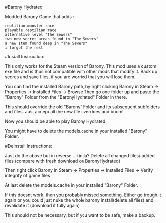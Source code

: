 #Barony Hydrated


Modded Barony Game that adds :

    reptilian monster race
    playable reptilian race
    alternative level "The Sewers"
    two new secret areas found in "The Sewers"
    a new Item found deep in "The Sewers"
    i forgot the rest


#Install Instruction: 

This only works for the Steam version of Barony.
This mod uses a custom exe file and is thus not compatible with other mods that modify it.
Back up scores and save files, if you are worried that you will lose them.

You can find the installed Barony path, by right clicking Barony in Steam -> Properties -> Installed Files -> Browse
Then go one folder up and paste the "Barony" Folder from the "BaronyHydrated" Folder in there.

This should override the old "Barony" Folder and its subsequent subfolders and files. 
Just accept all the new file overrides and boom!

Now you should be able to play Barony Hydrated

You might have to delete the models.cache in your installed "Barony" Folder.


#Deinstall Instructions:

Just do the above but in reverse .. kinda?
Delete all changed files/ added files (compare with fresh download on BaronyHydrated)

Then right click Barony in Steam -> Properties -> Installed Files -> Verify integrity of game files

At last delete the models.cache in your installed "Barony" Folder.

If this doesnt work, then you probably missed something. Either go trough it again 
or you could just nuke the whole barony install(delete all files) and revalidate it (download it fully again)

This should not be necessary, but if you want to be safe, make a backup.

